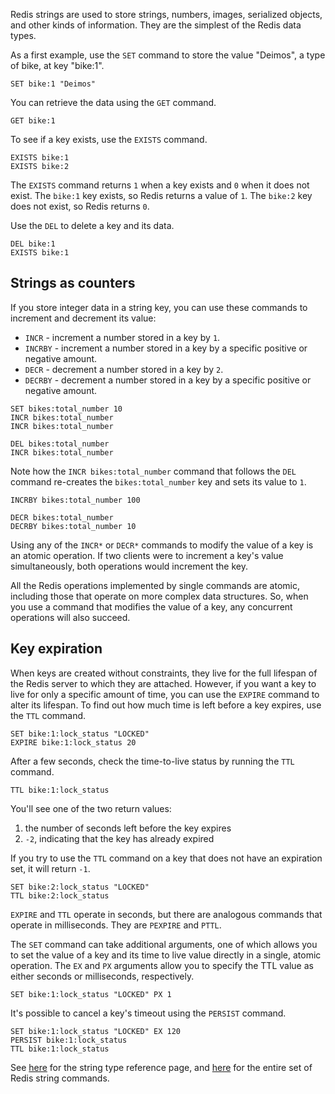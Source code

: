Redis strings are used to store strings, numbers, images, serialized objects, and other kinds of information. They are the simplest of the Redis data types.

As a first example, use the `SET` command to store the value "Deimos", a type of bike, at key "bike:1".

```redis:[run_confirmation=true] Create a new key
SET bike:1 "Deimos"
```

You can retrieve the data using the `GET` command.

```redis Retrieve the data
GET bike:1
```

To see if a key exists, use the `EXISTS` command.

```redis Do these keys exist?
EXISTS bike:1
EXISTS bike:2
```

The `EXISTS` command returns `1` when a key exists and `0` when it does not exist. The `bike:1` key exists, so Redis returns a value of `1`. The `bike:2` key does not exist, so Redis returns `0`.

Use the `DEL` to delete a key and its data.

```redis:[run_confirmation=true] Delete bike:1
DEL bike:1
EXISTS bike:1
```

## Strings as counters

If you store integer data in a string key, you can use these commands to increment and decrement its value:

- `INCR` - increment a number stored in a key by `1`.
- `INCRBY` - increment a number stored in a key by a specific positive or negative amount.
- `DECR` - decrement a number stored in a key by `2`.
- `DECRBY` - decrement a number stored in a key by a specific positive or negative amount.

```redis:[run_confirmation=true] INCR usage
SET bikes:total_number 10
INCR bikes:total_number
INCR bikes:total_number
```

```redis:[run_confirmation=true] Use INCR to set a key to 1
DEL bikes:total_number
INCR bikes:total_number
```

Note how the `INCR bikes:total_number` command that follows the `DEL` command re-creates the `bikes:total_number` key and sets its value to `1`.

```redis:[run_confirmation=true] INCRBY usage
INCRBY bikes:total_number 100
```

```redis:[run_confirmation=true] DECR and DECRBY usage
DECR bikes:total_number
DECRBY bikes:total_number 10
```

Using any of the `INCR*` or `DECR*` commands to modify the value of a key is an atomic operation. If two clients were to increment a key's value simultaneously, both operations would increment the key.

All the Redis operations implemented by single commands are atomic, including those that operate on more complex data structures. So, when you use a command that modifies the value of a key, any concurrent operations will also succeed.

## Key expiration

When keys are created without constraints, they live for the full lifespan of the Redis server to which they are attached. However, if you want a key to live for only a specific amount of time, you can use the `EXPIRE` command to alter its lifespan. To find out how much time is left before a key expires, use the `TTL` command.

```redis:[run_confirmation=true] EXPIRE usage
SET bike:1:lock_status "LOCKED"
EXPIRE bike:1:lock_status 20
```

After a few seconds, check the time-to-live status by running the `TTL` command.

```redis Check the bike:1:lock_status key
TTL bike:1:lock_status
```

You'll see one of the two return values:

1. the number of seconds left before the key expires
2. `-2`, indicating that the key has already expired

If you try to use the `TTL` command on a key that does not have an expiration set, it will return `-1`.

```redis:[run_confirmation=true] TTL on a non-expiring key
SET bike:2:lock_status "LOCKED"
TTL bike:2:lock_status
```

`EXPIRE` and `TTL` operate in seconds, but there are analogous commands that operate in milliseconds. They are `PEXPIRE` and `PTTL`.

The `SET` command can take additional arguments, one of which allows you to set the value of a key and its time to live value directly in a single, atomic operation. The `EX` and `PX` arguments allow you to specify the TTL value as either seconds or milliseconds, respectively.

```redis:[run_confirmation=true] SET with time to live
SET bike:1:lock_status "LOCKED" PX 1
```

It's possible to cancel a key's timeout using the `PERSIST` command.

```redis:[run_confirmation=true] PERSIST usage
SET bike:1:lock_status "LOCKED" EX 120
PERSIST bike:1:lock_status
TTL bike:1:lock_status
```

See [here](https://redis.io/docs/data-types/strings?utm_source=redisinsight&utm_medium=main&utm_campaign=tutorials) for the string type reference page, and [here](https://redis.io/commands/?group=string&utm_source=redisinsight&utm_medium=main&utm_campaign=tutorials) for the entire set of Redis string commands.
